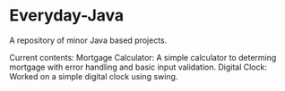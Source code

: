 # Everyday-Java
A repository of minor Java based projects.

Current contents:
Mortgage Calculator: A simple calculator to determing mortgage with error handling and basic input validation.
Digital Clock: Worked on a simple digital clock using swing.
